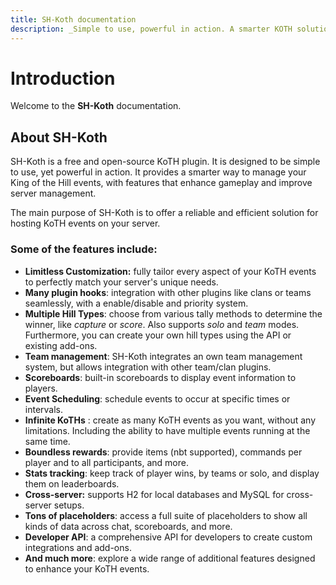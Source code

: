 ```yaml
---
title: SH-Koth documentation
description: _Simple to use, powerful in action. A smarter KOTH solution._
---
```

# Introduction
Welcome to the **SH-Koth** documentation.

## About SH-Koth
SH-Koth is a free and open-source KoTH plugin. It is designed to be simple to use,
yet powerful in action. It provides a smarter way to manage your King of the Hill events,
with features that enhance gameplay and improve server management.

The main purpose of SH-Koth is to offer a reliable and efficient solution for hosting KoTH events on your server.

### Some of the features include:
- **Limitless Customization:** fully tailor every aspect of your KoTH events to perfectly match your server's unique needs.
- **Many plugin hooks**: integration with other plugins like clans or teams seamlessly, with a enable/disable and priority system.
- **Multiple Hill Types**: choose from various tally methods to determine the winner, like _capture_ or _score_. Also supports
    _solo_ and _team_ modes. Furthermore, you can create your own hill types using the API or existing add-ons.
- **Team management**: SH-Koth integrates an own team management system, but allows integration with other team/clan plugins.
- **Scoreboards**: built-in scoreboards to display event information to players.
- **Event Scheduling**: schedule events to occur at specific times or intervals.
- **Infinite KoTHs** : create as many KoTH events as you want, without any limitations. Including the ability to have multiple
    events running at the same time.
- **Boundless rewards**: provide items (nbt supported), commands per player and to all participants, and more.
- **Stats tracking**: keep track of player wins, by teams or solo, and display them on leaderboards.
- **Cross-server:** supports H2 for local databases and MySQL for cross-server setups.
- **Tons of placeholders**: access a full suite of placeholders to show all kinds of data across chat, scoreboards, and more.
- **Developer API**: a comprehensive API for developers to create custom integrations and add-ons.
- **And much more**: explore a wide range of additional features designed to enhance your KoTH events.